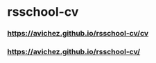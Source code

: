 # rsschool-cv

### https://avichez.github.io/rsschool-cv/cv
### https://avichez.github.io/rsschool-cv/
